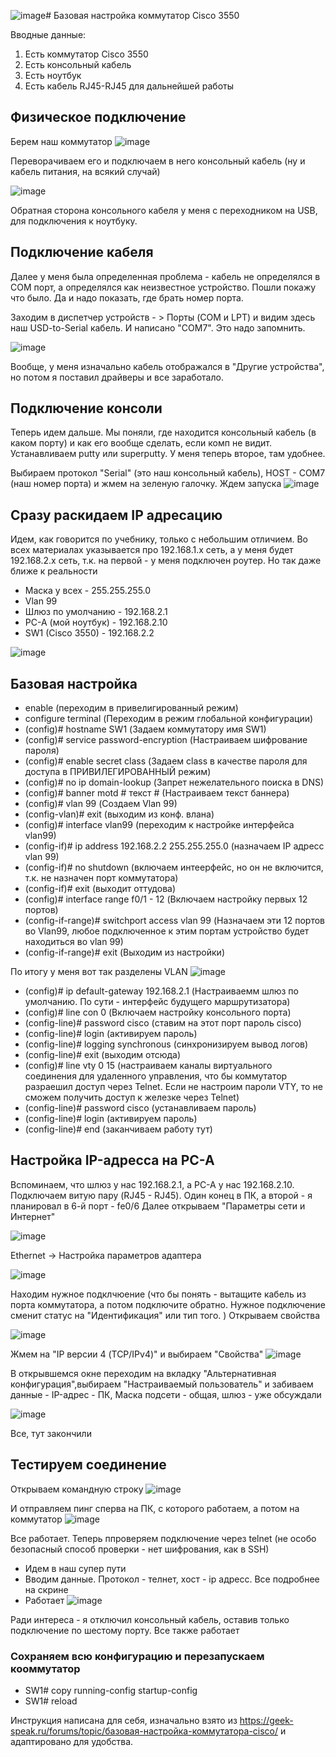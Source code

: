 ![image](https://github.com/user-attachments/assets/e617af07-75e4-4bda-9c60-4a7dad37c4b2)# Базовая настройка коммутатор Cisco 3550

Вводные данные: 
1. Есть коммутатор Cisco 3550
2. Есть консольный кабель
3. Есть ноутбук
4. Есть кабель RJ45-RJ45 для дальнейшей работы

## Физическое подключение

Берем наш коммутатор
![image](https://github.com/user-attachments/assets/be8fd6cb-c833-480f-975c-aaaa963da067)

Переворачиваем его и подключаем в него консольный кабель (ну и кабель питания, на всякий случай) 

![image](https://github.com/user-attachments/assets/fe132fa6-25a6-4232-8e71-e0f5cad6d615)

Обратная сторона консольного кабеля у меня с переходником на USB, для подключения к ноутбуку. 

## Подключение кабеля

Далее у меня была определенная проблема - кабель не определялся в COM порт, а определялся как неизвестное устройство. Пошли покажу что было. Да и надо показать, где брать номер порта. 

Заходим в диспетчер устройств - > Порты (COM и LPT) и видим здесь наш USD-to-Serial кабель. И написано "COM7". Это надо запомнить.

![image](https://github.com/user-attachments/assets/723634b4-e165-44e0-a486-58fe178ff09e)

Вообще, у меня изначально кабель отображался в "Другие устройства", но потом я поставил драйверы и все заработало.

## Подключение консоли

Теперь идем дальше. Мы поняли, где находится консольный кабель (в каком порту) и как его вообще сделать, если комп не видит.
Устанавливаем putty или superputty. У меня теперь второе, там удобнее. 

Выбираем протокол "Serial" (это наш консольный кабель), HOST - COM7 (наш номер порта) и жмем на зеленую галочку. Ждем запуска
![image](https://github.com/user-attachments/assets/629207f0-f8e3-4cb6-ad38-b735c1be25ca)


## Сразу раскидаем IP адресацию 
Идем, как говорится по учебнику, только с небольшим отличием. Во всех материалах указывается про 192.168.1.х сеть, а у меня будет 192.168.2.x сеть, т.к. на первой - у меня подключен роутер. Но так даже ближе к реальности

- Маска у всех - 255.255.255.0
- Vlan 99 
- Шлюз по умолчанию - 192.168.2.1
- PC-A (мой ноутбук) - 192.168.2.10
- SW1 (Cisco 3550) - 192.168.2.2

![image](https://github.com/user-attachments/assets/0c3a0df9-0dd1-4783-8413-777eae71578f)

## Базовая настройка

- enable (переходим в привелигированный режим)
- configure terminal (Переходим в режим глобальной конфигурации)
- (config)# hostname SW1 (Задаем коммутатору имя SW1)
- (config)# service password-encryption (Настраиваем шифрование пароля)
- (config)# enable secret class (Задаем class в качестве пароля для доступа в ПРИВИЛЕГИРОВАННЫЙ режим)
- (config)# no ip domain-lookup (Запрет нежелательного поиска в DNS)
- (config)# banner motd # текст # (Настраиваем текст баннера)
- (config)# vlan 99 (Создаем Vlan 99)
- (config-vlan)# exit (выходим из конф. влана)
- (config)# interface vlan99 (переходим к настройке интерфейса vlan99)
- (config-if)# ip address 192.168.2.2 255.255.255.0 (назначаем IP адресс vlan 99)
- (config-if)# no shutdown (включаем интеерфейс, но он не включится, т.к. не назначен порт коммутатора)
- (config-if)# exit (выходит оттудова)
- (config)# interface range f0/1 - 12 (Включаем настройку первых 12 портов)
- (config-if-range)# switchport access vlan 99 (Назначаем эти 12 портов во Vlan99, любое подключенное к этим портам устройство будет находиться во vlan 99)
- (config-if-range)# exit (Выходим из настройки) 

По итогу у меня вот так разделены VLAN
![image](https://github.com/user-attachments/assets/72d641ce-cb69-408d-9978-e60f07226b3c)

- (config)# ip default-gateway 192.168.2.1 (Настраиваемм шлюз по умолчанию. По сути - интерфейс будущего маршрутизатора)
- (config)# line con 0 (Включаем настройку консольного порта)
- (config-line)# password cisco (ставим на этот порт пароль cisco)
- (config-line)# login (активируем пароль)
- (config-line)# logging synchronous (синхронизируем вывод логов)
- (config-line)# exit (выходим отсюда)
- (config)# line vty 0 15 (настраиваем каналы виртуального соединения для удаленного управления, что бы коммутатор разраешил доступ через Telnet. Если не настроим пароли VTY, то не сможем получить доступ к железке через Telnet)
- (config-line)# password cisco (устанавливаем пароль)
- (config-line)# login (активируем пароль)
- (config-line)# end (заканчиваем работу тут)


## Настройка IP-адресса на PC-A

Вспоминаем, что шлюз у нас 192.168.2.1, a PC-A у нас 192.168.2.10. 
Подключаем витую пару (RJ45 - RJ45). Один конец в ПК, а второй - я планировал в 6-й порт - fe0/6
Далее открываем "Параметры сети и Интернет"

![image](https://github.com/user-attachments/assets/27990459-b116-4618-96d0-c1668103739f)

Ethernet -> Настройка параметров адаптера

![image](https://github.com/user-attachments/assets/9c8693b6-c6aa-4ff0-bba8-75e55ad994b1)

Находим нужное подклчюение (что бы понять - вытащите кабель из порта коммутатора, а потом подключите обратно. Нужное подключение сменит статус на "Идентификация" или тип того. ) Открываем свойства

![image](https://github.com/user-attachments/assets/72154603-b096-4663-a724-928be7dbea19)

Жмем на "IP версии 4 (TCP/IPv4)" и выбираем "Свойства"
![image](https://github.com/user-attachments/assets/1ed8c848-6456-474b-a222-5b8727f81b5a)

В открывшемся окне переходим на вкладку "Альтернативная конфигурация",выбираем "Настраиваемый пользователь" и забиваем данные - IP-адрес - ПК, Маска подсети - общая, шлюз - уже обсуждали

![image](https://github.com/user-attachments/assets/d4d74797-49a8-4ce0-8c00-77050ae97f32)

Все, тут закончили


## Тестируем соединение

Открываем командную строку 
![image](https://github.com/user-attachments/assets/6e36d2e2-7118-44c2-9af9-6c69fec4fd02)

И отправляем пинг сперва на ПК, с которого работаем, а потом на коммутатор
![image](https://github.com/user-attachments/assets/e6e1feec-a98d-4ad7-b07d-452d8ff1b609)

Все работает. 
Теперь ппроверяем подключение через telnet (не особо безопасный способ проверки - нет шифрования, как в SSH)

- Идем в наш супер пути
- Вводим данные. Протокол - телнет, хост - ip адресс. Все подробнее на скрине
- Работает
![image](https://github.com/user-attachments/assets/a9745c99-ec2a-4d69-a03e-0f46e2af9aa9)

Ради интереса - я отключил консольный кабель, оставив только подключение по шестому порту. Все также работает

### Сохраняем всю конфигурацию и перезапускаем кооммутатор
- SW1# copy running-config startup-config
- SW1# reload


Инструкция написана для себя, изначально взято из https://geek-speak.ru/forums/topic/базовая-настройка-коммутатора-cisco/  и адаптировано для удобства. 



